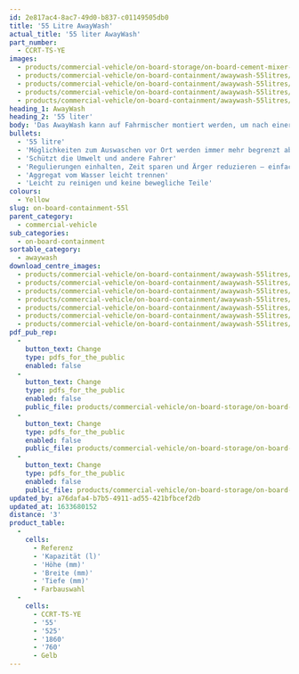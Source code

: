 ```yaml
---
id: 2e817ac4-8ac7-49d0-b837-c01149505db0
title: '55 Litre AwayWash'
actual_title: '55 liter AwayWash'
part_number:
  - CCRT-TS-YE
images:
  - products/commercial-vehicle/on-board-storage/on-board-cement-mixer-concrete-washout/55l/images-lr/Product_Image_776x776_(518x518_focus_area)-AwayWash-MKI_01.jpg
  - products/commercial-vehicle/on-board-containment/awaywash-55litres/images-lr/CCRT-TS-YE_03.jpg
  - products/commercial-vehicle/on-board-containment/awaywash-55litres/images-lr/CCRT-TS-YE_04.jpg
  - products/commercial-vehicle/on-board-containment/awaywash-55litres/images-lr/CCRT-TS-YE_01.jpg
  - products/commercial-vehicle/on-board-containment/awaywash-55litres/images-lr/CCRT-TS-YE_02.jpg
heading_1: AwayWash
heading_2: '55 liter'
body: 'Das AwayWash kann auf Fahrmischer montiert werden, um nach einer Anlieferung das Auswaschen von Betonreste vor Ort leicht zu machen. Professionel, sauber und umweltfreundlich.'
bullets:
  - '55 litre'
  - 'Möglichkeiten zum Auswaschen vor Ort werden immer mehr begrenzt aber immer wichtiger'
  - 'Schützt die Umwelt und andere Fahrer'
  - 'Regulierungen einhalten, Zeit sparen und Ärger reduzieren – einfach auswaschen, das verschmutze Wasser zurück zum Depot bringen und recyceln'
  - 'Aggregat vom Wasser leicht trennen'
  - 'Leicht zu reinigen und keine bewegliche Teile'
colours:
  - Yellow
slug: on-board-containment-55l
parent_category:
  - commercial-vehicle
sub_categories:
  - on-board-containment
sortable_category:
  - awaywash
download_centre_images:
  - products/commercial-vehicle/on-board-containment/awaywash-55litres/images-hr/0H9A0171.JPG
  - products/commercial-vehicle/on-board-containment/awaywash-55litres/images-hr/AWAYWASH_026.jpg
  - products/commercial-vehicle/on-board-containment/awaywash-55litres/images-hr/AWAYWASH_028.jpeg
  - products/commercial-vehicle/on-board-containment/awaywash-55litres/images-hr/AWAYWASH_029.b.jpg
  - products/commercial-vehicle/on-board-containment/awaywash-55litres/images-hr/AWAYWASH_03.jpg
  - products/commercial-vehicle/on-board-containment/awaywash-55litres/images-hr/AWAYWASH_032.jpg
  - products/commercial-vehicle/on-board-containment/awaywash-55litres/images-hr/IMG_4640.jpg
pdf_pub_rep:
  -
    button_text: Change
    type: pdfs_for_the_public
    enabled: false
  -
    button_text: Change
    type: pdfs_for_the_public
    enabled: false
    public_file: products/commercial-vehicle/on-board-storage/on-board-cement-mixer-concrete-washout/55l/pdf-lr/PIL-SAL-0039.pdf
  -
    button_text: Change
    type: pdfs_for_the_public
    enabled: false
    public_file: products/commercial-vehicle/on-board-storage/on-board-cement-mixer-concrete-washout/55l/pdf-lr/PIL-SAL-0040.pdf
  -
    button_text: Change
    type: pdfs_for_the_public
    enabled: false
    public_file: products/commercial-vehicle/on-board-storage/on-board-cement-mixer-concrete-washout/55l/pdf-lr/PIL-SAL-0042.pdf
updated_by: a76dafa4-b7b5-4911-ad55-421bfbcef2db
updated_at: 1633680152
distance: '3'
product_table:
  -
    cells:
      - Referenz
      - 'Kapazität (l)'
      - 'Höhe (mm)'
      - 'Breite (mm)'
      - 'Tiefe (mm)'
      - Farbauswahl
  -
    cells:
      - CCRT-TS-YE
      - '55'
      - '525'
      - '1860'
      - '760'
      - Gelb
---
```

